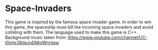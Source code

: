 # Space-Invaders
This game is inspired by the famous space invader game. In order to win this game, the spaceship must kill the incoming space invaders and avoid colliding with them. The language used to make this game is C++. 
Background music taken from:
https://www.youtube.com/channel/UC-t0mtx38daJoDMoiWrmIaw
